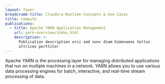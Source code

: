```yaml
---
layout: foyer
breadcrumb-title: Cloudera Runtime Concepts & Use Cases
title: Compute
publications:
  - title: Apache YARN Application Management
    url: yarn-overview/index.html
    description: >-
      Publication description orci sed nunc diam himenaeos tellus
      ultrices porttitor
---
```

Apache YARN is the processing layer for managing distributed applications that run on multiple machines in a network. YARN allows you to use various data processing engines for batch, interactive, and real-time stream processing of data.
